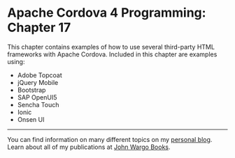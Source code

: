 Apache Cordova 4 Programming: Chapter 17
========================================

This chapter contains examples of how to use several third-party HTML frameworks with Apache Cordova. Included in this chapter are examples using:

*	Adobe Topcoat
*	jQuery Mobile
*	Bootstrap
*	SAP OpenUI5
*	Sencha Touch
*	Ionic
*	Onsen UI

***

You can find information on many different topics on my [personal blog](http://www.johnwargo.com). Learn about all of my publications at [John Wargo Books](http://www.johnwargobooks.com). 
